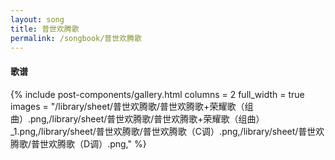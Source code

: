```yaml
---
layout: song
title: 普世欢腾歌
permalink: /songbook/普世欢腾歌
---
```


#### 歌谱

{% include post-components/gallery.html
    columns = 2
    full_width = true
    images = "/library/sheet/普世欢腾歌/普世欢腾歌+荣耀歌（组曲）.png,/library/sheet/普世欢腾歌/普世欢腾歌+荣耀歌（组曲）_1.png,/library/sheet/普世欢腾歌/普世欢腾歌（C调）.png,/library/sheet/普世欢腾歌/普世欢腾歌（D调）.png,"
%}
